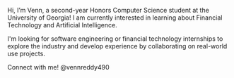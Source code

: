 Hi, I’m Venn, a second-year Honors Computer Science student at the University of Georgia! I am currently interested in learning about Financial Technology and Artificial Intelligence. 

I'm looking for software engineering or financial technology internships to explore the industry and develop experience by collaborating on real-world use projects.

Connect with me! @vennreddy490

<!---
vennreddy490/vennreddy490 is a ✨ special ✨ repository because its `README.md` (this file) appears on your GitHub profile.
You can click the Preview link to take a look at your changes.
--->
